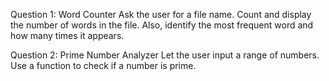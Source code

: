 
Question 1: Word Counter
Ask the user for a file name.
Count and display the number of words in the file.
Also, identify the most frequent word and how many times it appears.

Question 2: Prime Number Analyzer
Let the user input a range of numbers.
Use a function to check if a number is prime.
